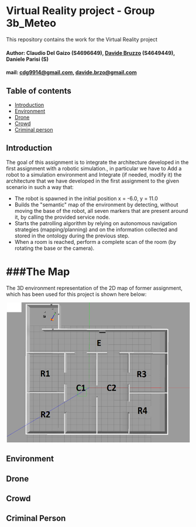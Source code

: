 # Virtual Reality project - Group 3b_Meteo

This repository contains the work for the Virtual Reality project 

#### Author: Claudio Del Gaizo (S4696649), [Davide Bruzzo](mailto:davide.brzo@gmail.com?subject=[GitHub]%20Source%20Han%20Sans) (S4649449), Daniele Parisi (S)

#### mail: cdg9914@gmail.com, davide.brzo@gmail.com

Table of contents
----------------------

* [Introduction](#introduction)
* [Environment](#environment)
* [Drone](#drone)
* [Crowd](#crowd)
* [Criminal person](#criminal-person)

## Introduction

The goal of this assignment is to integrate the architecture developed in the first assignment with a robotic simulation., in particular we have to Add a robot to a simulation environment and Integrate (if needed, modify it) the architecture that we have developed in the first assignment to the given scenario in such a way that:
* The robot is spawned in the initial position x = -6.0, y = 11.0
* Builds the "semantic" map of the environment by detecting, without moving the base of the robot, all seven markers that are present around it, by calling the provided service node.
* Starts the patrolling algorithm by relying on autonomous navigation strategies (mapping/planning) and on the information collected and stored in the ontology during the previous step.
* When a room is reached, perform a complete scan of the room (by rotating the base or the camera).

###The Map
====================================================================
The 3D environment representation of the 2D map of former assignment, which has been used for this project is shown here below:

<p><p align="center">
<img src="https://github.com/claudio-dg/assignment2/blob/main/media/GazeboMap.png?raw=true" width="500" />
<p>

	
## Environment

## Drone

	
## Crowd


## Criminal Person

